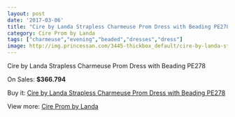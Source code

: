 ```yaml
---
layout: post
date: '2017-03-06'
title: "Cire by Landa Strapless Charmeuse Prom Dress with Beading PE278"
category: Cire Prom by Landa
tags: ["charmeuse","evening","beaded","dresses","dress"]
image: http://img.princessan.com/3445-thickbox_default/cire-by-landa-strapless-charmeuse-prom-dress-with-beading-pe278.jpg
---
```

Cire by Landa Strapless Charmeuse Prom Dress with Beading PE278

On Sales: **$366.794**
<a href="https://www.princessan.com/en/cire-prom-by-landa/1599-cire-by-landa-strapless-charmeuse-prom-dress-with-beading-pe278.html"><amp-img layout="responsive" width="600" height="600" src="//img.princessan.com/3445-thickbox_default/cire-by-landa-strapless-charmeuse-prom-dress-with-beading-pe278.jpg" alt="Cire by Landa Strapless Charmeuse Prom Dress with Beading PE278 0" /></a>
<a href="https://www.princessan.com/en/cire-prom-by-landa/1599-cire-by-landa-strapless-charmeuse-prom-dress-with-beading-pe278.html"><amp-img layout="responsive" width="600" height="600" src="//img.princessan.com/3447-thickbox_default/cire-by-landa-strapless-charmeuse-prom-dress-with-beading-pe278.jpg" alt="Cire by Landa Strapless Charmeuse Prom Dress with Beading PE278 1" /></a>
<a href="https://www.princessan.com/en/cire-prom-by-landa/1599-cire-by-landa-strapless-charmeuse-prom-dress-with-beading-pe278.html"><amp-img layout="responsive" width="600" height="600" src="//img.princessan.com/3446-thickbox_default/cire-by-landa-strapless-charmeuse-prom-dress-with-beading-pe278.jpg" alt="Cire by Landa Strapless Charmeuse Prom Dress with Beading PE278 2" /></a>

Buy it: [Cire by Landa Strapless Charmeuse Prom Dress with Beading PE278](https://www.princessan.com/en/cire-prom-by-landa/1599-cire-by-landa-strapless-charmeuse-prom-dress-with-beading-pe278.html "Cire by Landa Strapless Charmeuse Prom Dress with Beading PE278")

View more: [Cire Prom by Landa](https://www.princessan.com/en/15-cire-prom-by-landa "Cire Prom by Landa")